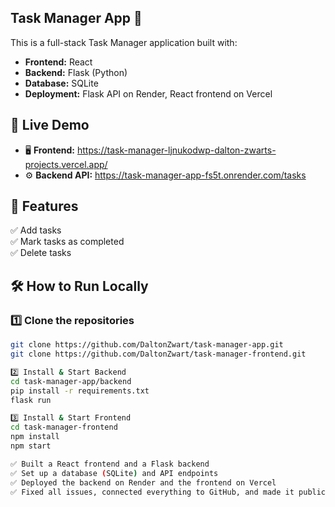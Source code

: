 ## Task Manager App 📌

This is a full-stack Task Manager application built with:

- **Frontend:** React  
- **Backend:** Flask (Python)  
- **Database:** SQLite  
- **Deployment:** Flask API on Render, React frontend on Vercel  

## 🔗 Live Demo  
- 🖥 **Frontend:** https://task-manager-ljnukodwp-dalton-zwarts-projects.vercel.app/
- ⚙️ **Backend API:** https://task-manager-app-fs5t.onrender.com/tasks

## 🚀 Features
✅ Add tasks  
✅ Mark tasks as completed  
✅ Delete tasks  

## 🛠 How to Run Locally
### **1️⃣ Clone the repositories**  
```sh
git clone https://github.com/DaltonZwart/task-manager-app.git
git clone https://github.com/DaltonZwart/task-manager-frontend.git

2️⃣ Install & Start Backend
cd task-manager-app/backend
pip install -r requirements.txt
flask run

3️⃣ Install & Start Frontend
cd task-manager-frontend
npm install
npm start

✅ Built a React frontend and a Flask backend
✅ Set up a database (SQLite) and API endpoints
✅ Deployed the backend on Render and the frontend on Vercel
✅ Fixed all issues, connected everything to GitHub, and made it public
